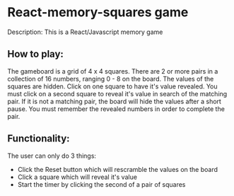 # React-memory-squares game

Description: This is a React/Javascript memory game

## How to play:
The gameboard is a grid of 4 x 4 squares.
There are 2 or more pairs in a collection of 16 numbers, ranging 0 - 8 on the board.
The values of the squares are hidden. Click on one square to have it's value revealed.
You must click on a second square to reveal it's value in search of the matching pair.
If it is not a matching pair, the board will hide the values after a short pause.
You must remember the revealed numbers in order to complete the pair.


## Functionality:
The user can only do 3 things:

* Click the Reset button which will rescramble the values on the board
* Click a square which will reveal it's value
* Start the timer by clicking the second of a pair of squares
